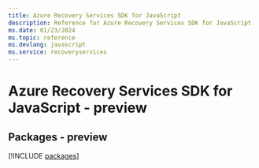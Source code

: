 ```yaml
---
title: Azure Recovery Services SDK for JavaScript
description: Reference for Azure Recovery Services SDK for JavaScript
ms.date: 01/23/2024
ms.topic: reference
ms.devlang: javascript
ms.service: recoveryservices
---
```

# Azure Recovery Services SDK for JavaScript - preview
## Packages - preview
[!INCLUDE [packages](recovery-services-index.md)]